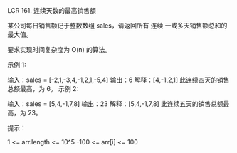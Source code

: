 LCR 161. 连续天数的最高销售额

某公司每日销售额记于整数数组 sales，请返回所有 连续 一或多天销售额总和的最大值。

要求实现时间复杂度为 O(n) 的算法。

 

示例 1:

输入：sales = [-2,1,-3,4,-1,2,1,-5,4]
输出：6
解释：[4,-1,2,1] 此连续四天的销售总额最高，为 6。
示例 2:

输入：sales = [5,4,-1,7,8]
输出：23
解释：[5,4,-1,7,8] 此连续五天的销售总额最高，为 23。 
 

提示：

1 <= arr.length <= 10^5
-100 <= arr[i] <= 100